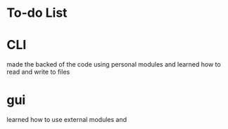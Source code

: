 # To-do List
# CLI
made the backed of the code using personal modules and learned how to read and write to files
# gui
learned how to use external modules and 
